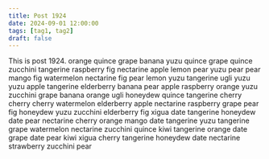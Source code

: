 ```yaml
---
title: Post 1924
date: 2024-09-01 12:00:00
tags: [tag1, tag2]
draft: false
---
```

This is post 1924.
orange
quince
grape
banana
yuzu
quince
grape
quince
zucchini
tangerine
raspberry
fig
nectarine
apple
lemon
pear
yuzu
pear
pear
mango
fig
watermelon
nectarine
fig
pear
lemon
yuzu
tangerine
ugli
yuzu
yuzu
apple
tangerine
elderberry
banana
pear
apple
raspberry
orange
yuzu
zucchini
grape
banana
orange
ugli
honeydew
quince
tangerine
cherry
cherry
cherry
watermelon
elderberry
apple
nectarine
raspberry
grape
pear
fig
honeydew
yuzu
zucchini
elderberry
fig
xigua
date
tangerine
honeydew
date
pear
nectarine
cherry
orange
mango
date
tangerine
yuzu
tangerine
grape
watermelon
nectarine
zucchini
quince
kiwi
tangerine
orange
date
grape
date
pear
kiwi
xigua
cherry
tangerine
honeydew
date
nectarine
strawberry
zucchini
pear
